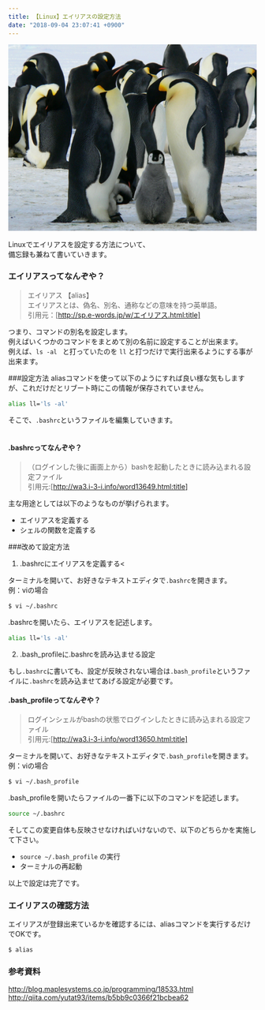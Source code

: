```yaml
---
title: 【Linux】エイリアスの設定方法
date: "2018-09-04 23:07:41 +0900"
---
```


![Penguins](./penguins.jpg)  

Linuxでエイリアスを設定する方法について、  
備忘録も兼ねて書いていきます。

### エイリアスってなんぞや？
> エイリアス 【alias】  
> エイリアスとは、偽名、別名、通称などの意味を持つ英単語。  
> 引用元：[http://sp.e-words.jp/w/エイリアス.html:title]

つまり、コマンドの別名を設定します。  
例えばいくつかのコマンドをまとめて別の名前に設定することが出来ます。  
例えば、``ls -al `` と打っていたのを ``ll`` と打つだけで実行出来るようにする事が出来ます。

###設定方法
aliasコマンドを使って以下のようにすれば良い様な気もしますが、これだけだとリブート時にこの情報が保存されていません。  

```sh
alias ll='ls -al'
```

そこで、``.bashrc``というファイルを編集していきます。
<br />
<br />
#### .bashrcってなんぞや？
> （ログインした後に画面上から）bashを起動したときに読み込まれる設定ファイル  
> 引用元:[http://wa3.i-3-i.info/word13649.html:title]

主な用途としては以下のようなものが挙げられます。

* エイリアスを定義する  
* シェルの関数を定義する  

###改めて設定方法
1. .bashrcにエイリアスを定義する<  

ターミナルを開いて、お好きなテキストエディタで``.bashrc``を開きます。  
例：viの場合  

```sh
$ vi ~/.bashrc
```

.bashrcを開いたら、エイリアスを記述します。
```sh
alias ll='ls -al'
```
2. .bash_profileに.bashrcを読み込ませる設定

もし``.bashrc``に書いても、設定が反映されない場合は``.bash_profile``というファイルに``.bashrc``を読み込ませてあげる設定が必要です。

#### .bash_profileってなんぞや？
> ログインシェルがbashの状態でログインしたときに読み込まれる設定ファイル  
> 引用元:[http://wa3.i-3-i.info/word13650.html:title]

ターミナルを開いて、お好きなテキストエディタで``.bash_profile``を開きます。  
例：viの場合  

```sh
$ vi ~/.bash_profile
```

.bash_profileを開いたらファイルの一番下に以下のコマンドを記述します。

```sh
source ~/.bashrc
```

そしてこの変更自体も反映させなければいけないので、以下のどちらかを実施して下さい。  

* ``source ~/.bash_profile`` の実行
* ターミナルの再起動

以上で設定は完了です。  

### エイリアスの確認方法
エイリアスが登録出来ているかを確認するには、aliasコマンドを実行するだけでOKです。

```sh
$ alias
```

### 参考資料
<http://blog.maplesystems.co.jp/programming/18533.html>
<http://qiita.com/yutat93/items/b5bb9c0366f21bcbea62>

